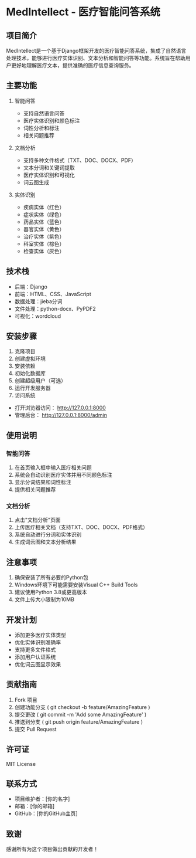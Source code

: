 # MedIntellect - 医疗智能问答系统
## 项目简介
MedIntellect是一个基于Django框架开发的医疗智能问答系统，集成了自然语言处理技术，能够进行医疗实体识别、文本分析和智能问答等功能。系统旨在帮助用户更好地理解医疗文本，提供准确的医疗信息查询服务。

## 主要功能
1. 智能问答
   
   - 支持自然语言问答
   - 医疗实体识别和颜色标注
   - 词性分析和标注
   - 相关问题推荐
2. 文档分析
   
   - 支持多种文件格式（TXT、DOC、DOCX、PDF）
   - 文本分词和关键词提取
   - 医疗实体识别和可视化
   - 词云图生成
3. 实体识别
   
   - 疾病实体（红色）
   - 症状实体（绿色）
   - 药品实体（蓝色）
   - 器官实体（黄色）
   - 治疗实体（紫色）
   - 科室实体（棕色）
   - 检查实体（灰色）
## 技术栈
- 后端：Django
- 前端：HTML、CSS、JavaScript
- 数据处理：jieba分词
- 文件处理：python-docx、PyPDF2
- 可视化：wordcloud
## 安装步骤
1. 克隆项目
2. 创建虚拟环境
3. 安装依赖
4. 初始化数据库
5. 创建超级用户（可选）
6. 运行开发服务器
7. 访问系统
- 打开浏览器访问： http://127.0.0.1:8000
- 管理后台： http://127.0.0.1:8000/admin
## 使用说明
### 智能问答
1. 在首页输入框中输入医疗相关问题
2. 系统会自动识别医疗实体并用不同颜色标注
3. 显示分词结果和词性标注
4. 提供相关问题推荐
### 文档分析
1. 点击"文档分析"页面
2. 上传医疗相关文档（支持TXT、DOC、DOCX、PDF格式）
3. 系统自动进行分词和实体识别
4. 生成词云图和文本分析结果
## 注意事项
1. 确保安装了所有必要的Python包
2. Windows环境下可能需要安装Visual C++ Build Tools
3. 建议使用Python 3.8或更高版本
4. 文件上传大小限制为10MB
## 开发计划
- 添加更多医疗实体类型
- 优化实体识别准确率
- 支持更多文件格式
- 添加用户认证系统
- 优化词云图显示效果
## 贡献指南
1. Fork 项目
2. 创建功能分支 ( git checkout -b feature/AmazingFeature )
3. 提交更改 ( git commit -m 'Add some AmazingFeature' )
4. 推送到分支 ( git push origin feature/AmazingFeature )
5. 提交 Pull Request
## 许可证
MIT License

## 联系方式
- 项目维护者：[你的名字]
- 邮箱：[你的邮箱]
- GitHub：[你的GitHub主页]
## 致谢
感谢所有为这个项目做出贡献的开发者！
